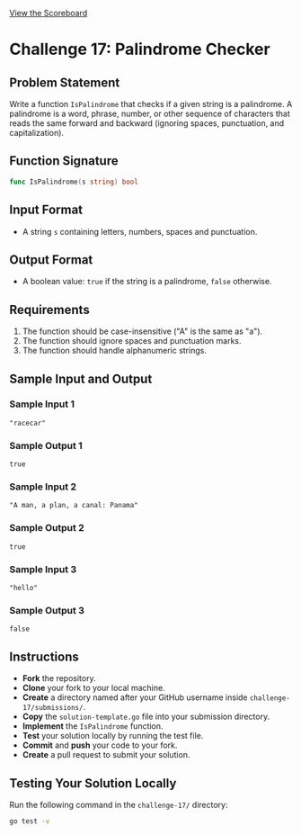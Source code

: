 [View the Scoreboard](SCOREBOARD.md)

# Challenge 17: Palindrome Checker

## Problem Statement

Write a function `IsPalindrome` that checks if a given string is a palindrome. A palindrome is a word, phrase, number, or other sequence of characters that reads the same forward and backward (ignoring spaces, punctuation, and capitalization).

## Function Signature

```go
func IsPalindrome(s string) bool
```

## Input Format

- A string `s` containing letters, numbers, spaces and punctuation.

## Output Format

- A boolean value: `true` if the string is a palindrome, `false` otherwise.

## Requirements

1. The function should be case-insensitive ("A" is the same as "a").
2. The function should ignore spaces and punctuation marks.
3. The function should handle alphanumeric strings.

## Sample Input and Output

### Sample Input 1

```
"racecar"
```

### Sample Output 1

```
true
```

### Sample Input 2

```
"A man, a plan, a canal: Panama"
```

### Sample Output 2

```
true
```

### Sample Input 3

```
"hello"
```

### Sample Output 3

```
false
```

## Instructions

- **Fork** the repository.
- **Clone** your fork to your local machine.
- **Create** a directory named after your GitHub username inside `challenge-17/submissions/`.
- **Copy** the `solution-template.go` file into your submission directory.
- **Implement** the `IsPalindrome` function.
- **Test** your solution locally by running the test file.
- **Commit** and **push** your code to your fork.
- **Create** a pull request to submit your solution.

## Testing Your Solution Locally

Run the following command in the `challenge-17/` directory:

```bash
go test -v
``` 